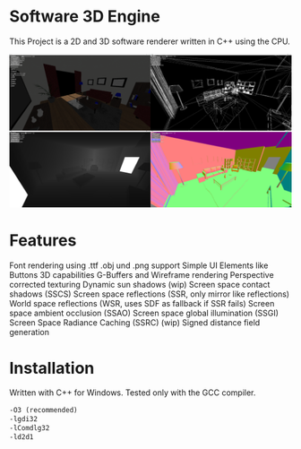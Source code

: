 # Software 3D Engine

This Project is a 2D and 3D software renderer written in C++ using the CPU. 

![alt text](https://github.com/xPasquale1/Software-3D-Engine/blob/main/images/ref.png "G-Buffers")

# Features

Font rendering using .ttf
.obj und .png support
Simple UI Elements like Buttons
3D capabilities
G-Buffers and Wireframe rendering
Perspective corrected texturing
Dynamic sun shadows (wip)
Screen space contact shadows (SSCS)
Screen space reflections (SSR, only mirror like reflections)
World space reflections (WSR, uses SDF as fallback if SSR fails)
Screen space ambient occlusion (SSAO)
Screen space global illumination (SSGI)
Screen Space Radiance Caching (SSRC) (wip)
Signed distance field generation

# Installation

Written with C++ for Windows. Tested only with the GCC compiler.
```
-O3 (recommended)
-lgdi32
-lComdlg32
-ld2d1
```
